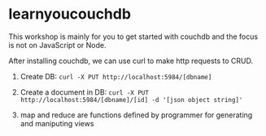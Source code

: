 learnyoucouchdb
====================================

This workshop is mainly for you to get started with couchdb and the focus is not on JavaScript or Node.

After installing couchdb, we can use curl to make http requests to CRUD.

1. Create DB: ```curl -X PUT http://localhost:5984/[dbname]```

2. Create a document in DB: ```curl -X PUT http://localhost:5984/[dbname]/[id] -d '[json object string]'```

3. map and reduce are functions defined by programmer for generating and maniputing views
